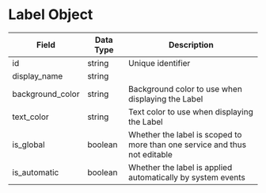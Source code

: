 # Label Object

Field | Data Type | Description
--- | --- | ---
id | string | Unique identifier
display_name | string | 
background_color | string | Background color to use when displaying the Label
text_color | string | Text color to use when displaying the Label
is_global | boolean | Whether the label is scoped to more than one service and thus not editable
is_automatic | boolean | Whether the label is applied automatically by system events

 
